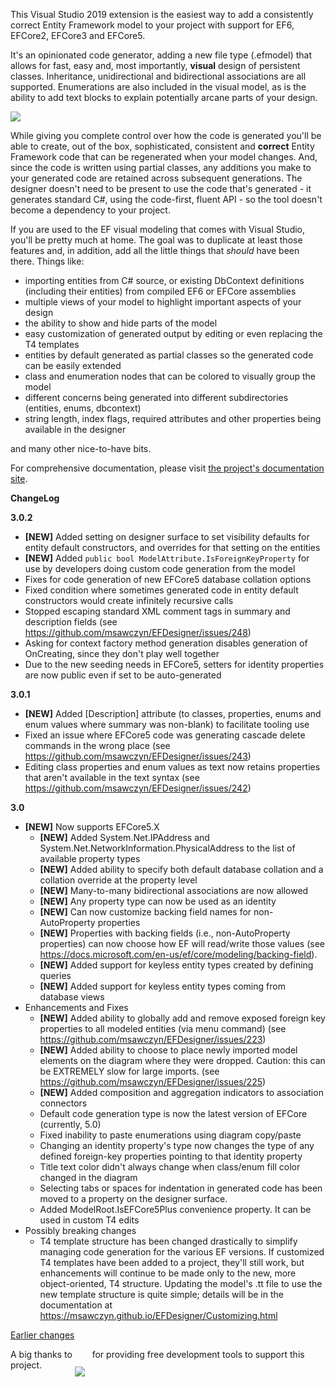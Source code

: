This Visual Studio 2019 extension is the easiest way to add a consistently correct Entity Framework model to your project with support for EF6, EFCore2, EFCore3 and EFCore5.

It's an opinionated code generator, adding a new file type (.efmodel) that allows for fast, easy and, most importantly, **visual** design 
of persistent classes. Inheritance, unidirectional and bidirectional associations are all supported. Enumerations are also included in 
the visual model, as is the ability to add text blocks to explain potentially arcane parts of your design.

<img src="https://msawczyn.github.io/EFDesigner/images/Designer.jpg">

While giving you complete control over how the code is generated you'll be able to create, out of the box, sophisticated, 
consistent and **correct** Entity Framework code that can be regenerated when your model changes. And, since the code is written using 
partial classes, any additions you make to your generated code are retained across subsequent generations.
The designer doesn't need to be present to use the code that's generated - it generates standard C#, using the code-first, fluent API - so the tool doesn't
become a dependency to your project.

If you are used to the EF visual modeling that comes with Visual Studio, you'll be pretty much at home. The goal was to duplicate 
at least those features and, in addition, add all the little things that _should_ have been there. Things like:

*   importing entities from C# source, or existing DbContext definitions (including their entities) from compiled EF6 or EFCore assemblies
*   multiple views of your model to highlight important aspects of your design
*   the ability to show and hide parts of the model
*   easy customization of generated output by editing or even replacing the T4 templates
*   entities by default generated as partial classes so the generated code can be easily extended
*   class and enumeration nodes that can be colored to visually group the model
*   different concerns being generated into different subdirectories (entities, enums, dbcontext)
*   string length, index flags, required attributes and other properties being available in the designer

and many other nice-to-have bits.

For comprehensive documentation, please visit [the project's documentation site](https://msawczyn.github.io/EFDesigner/).

**ChangeLog**

**3.0.2**
   - **[NEW]** Added setting on designer surface to set visibility defaults for entity default constructors, and overrides for that setting on the entities
   - **[NEW]** Added `public bool ModelAttribute.IsForeignKeyProperty` for use by developers doing custom code generation from the model
   - Fixes for code generation of new EFCore5 database collation options
   - Fixed condition where sometimes generated code in entity default constructors would create infinitely recursive calls
   - Stopped escaping standard XML comment tags in summary and description fields (see https://github.com/msawczyn/EFDesigner/issues/248)
   - Asking for context factory method generation disables generation of OnCreating, since they don't play well together
   - Due to the new seeding needs in EFCore5, setters for identity properties are now public even if set to be auto-generated

**3.0.1**
   - **[NEW]** Added [Description] attribute (to classes, properties, enums and enum values where summary was non-blank) to facilitate tooling use
   - Fixed an issue where EFCore5 code was generating cascade delete commands in the wrong place (see https://github.com/msawczyn/EFDesigner/issues/243)
   - Editing class properties and enum values as text now retains properties that aren't available in the text syntax (see https://github.com/msawczyn/EFDesigner/issues/242)

**3.0**
   - **[NEW]** Now supports EFCore5.X 
      - **[NEW]** Added System.Net.IPAddress and System.Net.NetworkInformation.PhysicalAddress to the list of available property types
      - **[NEW]** Added ability to specify both default database collation and a collation override at the property level 
      - **[NEW]** Many-to-many bidirectional associations are now allowed 
      - **[NEW]** Any property type can now be used as an identity 
      - **[NEW]** Can now customize backing field names for non-AutoProperty properties 
      - **[NEW]** Properties with backing fields (i.e., non-AutoProperty properties) can now choose how EF will read/write those values (see https://docs.microsoft.com/en-us/ef/core/modeling/backing-field).
      - **[NEW]** Added support for keyless entity types created by defining queries
      - **[NEW]** Added support for keyless entity types coming from database views
   - Enhancements and Fixes
      - **[NEW]** Added ability to globally add and remove exposed foreign key properties to all modeled entities (via menu command) (see https://github.com/msawczyn/EFDesigner/issues/223)
      - **[NEW]** Added ability to choose to place newly imported model elements on the diagram where they were dropped. Caution: this can be EXTREMELY slow for large imports. (see https://github.com/msawczyn/EFDesigner/issues/225)
      - **[NEW]** Added composition and aggregation indicators to association connectors
      - Default code generation type is now the latest version of EFCore (currently, 5.0)
      - Fixed inability to paste enumerations using diagram copy/paste
      - Changing an identity property's type now changes the type of any defined foreign-key properties pointing to that identity property
      - Title text color didn't always change when class/enum fill color changed in the diagram
      - Selecting tabs or spaces for indentation in generated code has been moved to a property on the designer surface.
      - Added ModelRoot.IsEFCore5Plus convenience property. It can be used in custom T4 edits
   - Possibly breaking changes
      - T4 template structure has been changed drastically to simplify managing code generation for the various EF versions.
        If customized T4 templates have been added to a project, they'll still work, but enhancements will continue to be made only to the new, more 
        object-oriented, T4 structure. Updating the model's .tt file to use the new template structure is quite simple; details will be in the documentation 
        at https://msawczyn.github.io/EFDesigner/Customizing.html

[Earlier changes](https://github.com/msawczyn/EFDesigner/blob/master/changelog.txt)

A big thanks to <a href="https://www.jetbrains.com/?from=EFDesigner"><img src="https://msawczyn.github.io/EFDesigner/images/jetbrains-variant-2a.png" style="margin-bottom: -30px"></a> &nbsp; for providing free development tools to support this project.
